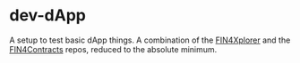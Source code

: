 # dev-dApp
 A setup to test basic dApp things. A combination of the [FIN4Xplorer](https://github.com/FuturICT2/FIN4Xplorer) and the [FIN4Contracts](https://github.com/FuturICT2/FIN4Contracts) repos, reduced to the absolute minimum.
